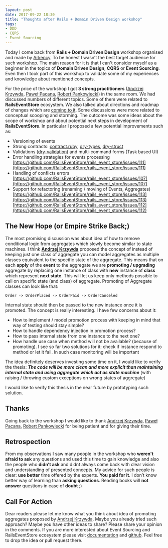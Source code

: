 ```yaml
---
layout: post
date: 2017-09-22 18:30
title: "Thoughts after Rails + Domain Driven Design workshop"
tags:
- DDD
- CQRS
- Event Sourcing
---
```

Today I come back from **Rails + Domain Driven Design** workshop organised and made by [Arkency](http://arkency.com/). To be honest I wasn’t the best target audience for such workshop. The main reason for it is that I can't consider myself as a beginner in the topics of **Domain Driven Design**, **CQRS** or **Event Sourcing**. Even then I took part of this workshop to validate some of my experiences and knowledge about mentioned concepts. 

For the price of the workshop I got **3 strong practitioners** ([Andrzej Krzywda](https://twitter.com/andrzejkrzywda
), [Paweł Pacana](https://twitter.com/pawelpacana), [Robert Pankowiecki](https://twitter.com/pankowecki)) in the same room. 
We had discussed numbers of different topics. Some of them were related to **RailsEventStore** ecosystem. We also talked about directions and roadmap of changes which are [coming to it](https://github.com/RailsEventStore/rails_event_store/pull/86). Some discussions were more related to conceptual scooping and storming. The outcome was some ideas about the scope of workshop and about potential next steps in development of **RailsEventStore**. In particular I proposed a few potential improvements such as:
 
- Versioning of events 
- Strong contracts: [contract.ruby](https://egonschiele.github.io/contracts.ruby/), [dry-types](http://dry-rb.org/gems/dry-types/), [dry-struct](http://dry-rb.org/gems/dry-struct/)
- Validations ([dry-validation](http://dry-rb.org/gems/dry-validation/)) and multi-command forms (Task based UI)
- Error handling strategies for events processing
[https://github.com/RailsEventStore/rails_event_store/issues/111](https://github.com/RailsEventStore/rails_event_store/issues/111)
- Handling of conflicts errors [https://github.com/RailsEventStore/rails_event_store/issues/107](https://github.com/RailsEventStore/rails_event_store/issues/107)
- Support for refactoring (renaming / moving of Events, Aggregates) [https://github.com/RailsEventStore/rails_event_store/issues/113](https://github.com/RailsEventStore/rails_event_store/issues/113)
[https://github.com/RailsEventStore/rails_event_store/issues/112](https://github.com/RailsEventStore/rails_event_store/issues/112)

## The New Hope (or Empire Strike Back;)
The most promising discussion was about idea of how to remove conditional logic from aggregates which slowly become similar to state machines. I think [**Andrzej Krzywda**](https://twitter.com/andrzejkrzywda
) proposed the concept of instead of keeping just one class of aggregate you can model aggregates as multiple classes equivalent to the specific state of the aggregate. This means that on each **apply** of the **event** to the aggregate we are **promoting /  upgrading** aggregate by replacing one instance of class with **new** instance of **class** which represent **next state**. This will let us keep only methods possible to call on specific state (and class) of aggregate. Promoting of Aggregate classes can look like that:

```
Order -> OrderPlaced -> OrderPaid -> OrderCanceled
```

Internal state should then be passed to the new instance once it is promoted. The concept is really interesting. I have few concerns about it:

- How to implement / model promotion process with keeping in mind
that way of testing should stay simple?
- How to handle dependency injection in promotion process?
- How to pass internal state from one instance to the next one?
- How handle use case when method will not be available? (because of promoting). I see so far two solutions for it: check if instance respond to method or let it fail. In such case monitoring will be important

The idea definitely deserves investing some time on it, I would like to verify the thesis: ***The code will be more clean and more explicit than maintaining internal state and using aggregate which act as state machine*** (with raising / throwing custom exceptions on wrong states of aggregate)

I would like to verify this thesis in the near future by prototyping such solution.

## Thanks

Going back to the workshop I would like to thank [Andrzej Krzywda](https://twitter.com/andrzejkrzywda
), [Paweł Pacana](https://twitter.com/pawelpacana), [Robert Pankowiecki](https://twitter.com/pankowecki) for being patient and for giving their time.

## Retrospection

From my observations I saw many people in the workshop who **weren't afraid to ask** any questions and used this time to gain knowledge and also the people who **didn’t ask** and didnt always come back with clear vision and understanding of presented concepts. My advice for such people is clear: **use better** time offered by the experts. **You paid for it**. I don’t know better way of learning than **asking questions**. Reading books will **not answer** questions in case of **doubt** ;)

## Call For Action
Dear readers please let me know what you think about idea of promoting aggregates proposed by [Andrzej Krzywda](https://twitter.com/andrzejkrzywda). Maybe you already tried such approach? Maybe you have other ideas to share? Please share your opinion in the comments. If you are more interested about Event Sourcing and RailsEventStore ecosystem please visit [documentation](http://railseventstore.org/) and [github](https://github.com/RailsEventStore/rails_event_store). Feel free to drop the idea or pull request there.
